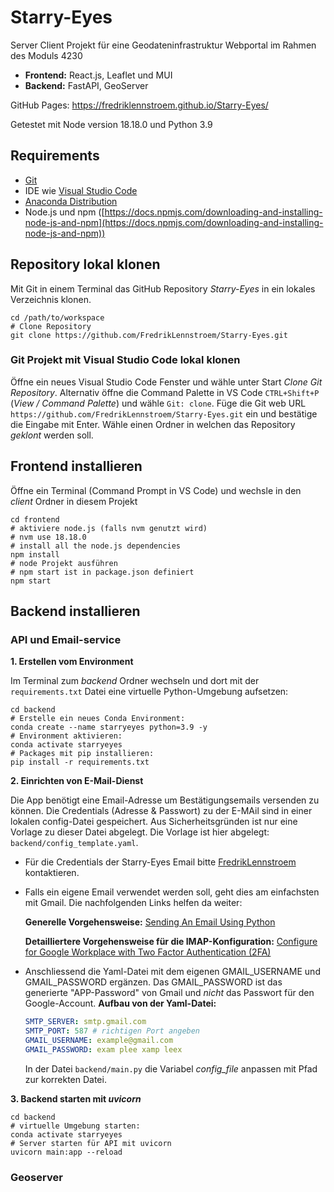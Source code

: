 # Starry-Eyes
Server Client Projekt für eine Geodateninfrastruktur Webportal im Rahmen des Moduls 4230

- **Frontend:** React.js, Leaflet und MUI
- **Backend:** FastAPI, GeoServer

GitHub Pages: https://fredriklennstroem.github.io/Starry-Eyes/

Getestet mit Node version 18.18.0 und Python 3.9

## Requirements

- [Git](https://git-scm.com/)
- IDE wie [Visual Studio Code](https://code.visualstudio.com/) 
- [Anaconda Distribution](https://www.anaconda.com/products/distribution)
- Node.js und npm ([https://docs.npmjs.com/downloading-and-installing-node-js-and-npm](https://docs.npmjs.com/downloading-and-installing-node-js-and-npm)) 

## Repository lokal klonen
Mit Git in einem Terminal das GitHub Repository *Starry-Eyes* in ein lokales Verzeichnis klonen.

``` shell
cd /path/to/workspace
# Clone Repository 
git clone https://github.com/FredrikLennstroem/Starry-Eyes.git
```

### Git Projekt mit Visual Studio Code lokal klonen
Öffne ein neues Visual Studio Code Fenster und wähle unter Start *Clone Git Repository*. Alternativ öffne die Command Palette in VS Code `CTRL+Shift+P` (*View / Command Palette*) und wähle `Git: clone`. 
Füge die Git web URL `https://github.com/FredrikLennstroem/Starry-Eyes.git` ein und bestätige die Eingabe mit Enter. Wähle einen Ordner in welchen das Repository *geklont* werden soll.

## Frontend installieren
Öffne ein Terminal (Command Prompt in VS Code) und wechsle in den *client* Ordner in diesem Projekt

``` shell
cd frontend
# aktiviere node.js (falls nvm genutzt wird) 
# nvm use 18.18.0
# install all the node.js dependencies
npm install
# node Projekt ausführen
# npm start ist in package.json definiert
npm start
```

## Backend installieren
### API und Email-service
**1. Erstellen vom Environment** 

Im Terminal zum *backend* Ordner wechseln und dort mit der `requirements.txt` Datei eine virtuelle Python-Umgebung aufsetzen:

```shell
cd backend
# Erstelle ein neues Conda Environment:
conda create --name starryeyes python=3.9 -y
# Environment aktivieren:
conda activate starryeyes 
# Packages mit pip installieren:
pip install -r requirements.txt
```
**2. Einrichten von E-Mail-Dienst** 

Die App benötigt eine Email-Adresse um Bestätigungsemails versenden zu können.
Die Credentials (Adresse & Passwort) zu der E-MAil sind in einer lokalen config-Datei gespeichert. Aus Sicherheitsgründen ist nur eine Vorlage zu dieser Datei abgelegt. Die  Vorlage ist hier abgelegt: `backend/config_template.yaml`. 

- Für die Credentials der Starry-Eyes Email bitte [FredrikLennstroem](https://github.com/FredrikLennstroem) kontaktieren.
- Falls ein eigene Email verwendet werden soll, geht dies am einfachsten mit Gmail. Die nachfolgenden Links helfen da weiter:

    **Generelle Vorgehensweise:** [Sending An Email Using Python](https://bc-robotics.com/tutorials/sending-email-using-python-raspberry-pi/)

    **Detailliertere Vorgehensweise für die IMAP-Konfiguration:** [Configure for Google Workplace with Two Factor Authentication (2FA)](https://help.warmupinbox.com/en/articles/4934806-configure-for-google-workplace-with-two-factor-authentication-2fa)
- Anschliessend die Yaml-Datei mit dem eigenen GMAIL_USERNAME und GMAIL_PASSWORD ergänzen. Das GMAIL_PASSWORD ist das generierte "APP-Password" von Gmail und *nicht* das Passwort für den Google-Account.
    **Aufbau von der Yaml-Datei:**
    ```yaml
    SMTP_SERVER: smtp.gmail.com
    SMTP_PORT: 587 # richtigen Port angeben
    GMAIL_USERNAME: example@gmail.com
    GMAIL_PASSWORD: exam plee xamp leex
    ```
    In der Datei `backend/main.py` die Variabel *config_file* anpassen mit Pfad zur korrekten Datei.

**3. Backend starten mit *uvicorn***

```shell
cd backend
# virtuelle Umgebung starten:
conda activate starryeyes
# Server starten für API mit uvicorn
uvicorn main:app --reload
```
### Geoserver